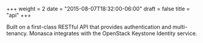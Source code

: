 +++
weight = 2
date = "2015-08-07T18:32:00-06:00"
draft = false
title = "api"
+++

Built on a first-class RESTful API that provides authentication and multi-tenancy. <!--more--> Monasca integrates with the OpenStack Keystone Identity service.
